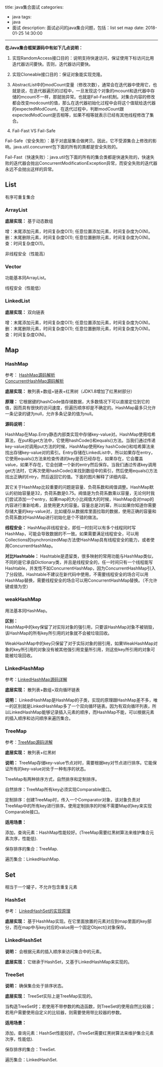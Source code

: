 title: java集合面试
categories:
  - java
tags:
  - java
  - 面试
description: 面试必问的java集合问题，包括：list set map
date: 2018-01-25 14:30:00
---
**在Java集合框架源码中有如下几点说明：**

1) 实现RandomAccess接口目的：说明支持快速访问，保证使用下标访问比用迭代器访问要快。否则，迭代器访问要快。

2) 实现Cloneable接口目的：保证对象能实现克隆。

3) AbstractList中的modCount变量（修改次数），通常会在迭代器中使用它，也就是说，在迭代器遍历的过程中，一旦发现这个对象的mcount和迭代器中存储的mcount不一样，那就抛异常。也就是Fail-Fast机制。对集合内容的修改都会改变modcount的值，那么在迭代器初始化过程中会将这个值赋给迭代器的expectedModCount。在迭代过程中，判断modCount跟expectedModCount是否相等，如果不相等就表示已经有其他线程修改了集合。  

4) Fail-Fast VS Fail-Safe

Fail-Safe（安全失败）：基于对底层集合做拷贝。因此，它不受源集合上修改的影响。java.util.concurrent包下面的所有的类都是安全失败的。  

Fail-Fast（快速失败）：java.util包下面的所有的集合类都是快速失败的，快速失败的迭代器会抛出ConcurrentModificationException异常，而安全失败的迭代器永远不会抛出这样的异常。

## List
有序可重复集合

### ArrayList 
**底层实现：** 基于动态数组

增：末尾添加元素，时间复杂度O(1); 任意位置添加元素，时间复杂度为O(N)。  
删：末尾删除元素，时间复杂度O(1); 任意位置删除元素，时间复杂度为O(N)。  
查：时间复杂度O(1)。 

非线程安全（性能高）

### Vector
功能基本同ArrayList。

线程安全（性能低）

### LinkedList  
**底层实现：** 双向链表

增：末尾添加元素，时间复杂度O(1); 任意位置添加元素，时间复杂度为O(N)。  
删：末尾删除元素，时间复杂度O(1); 任意位置删除元素，时间复杂度为O(N)。  
查：时间复杂度O(N)。 

## Map
### HashMap

参考：
[HashMap源码解析](https://zhuanlan.zhihu.com/p/21673805)  
[ConcurrentHashMap源码解析](https://www.cnblogs.com/chengxiao/p/6842045.html)

**底层实现：** 散列表+数组+链表+红黑树（JDK1.8增加了红黑树部分）  

**原理：** 它根据键的hashCode值存储数据，大多数情况下可以直接定位到它的值，因而具有很快的访问速度，但遍历顺序却是不确定的。HashMap最多只允许一条记录的键为null，允许多条记录的值为null。

**源码说明：**

HashMap在Map.Entry静态内部类实现中存储key-value对。HashMap使用哈希算法，在put和get方法中，它使用hashCode()和equals()方法。当我们通过传递key-value对调用put方法的时候，HashMap使用Key hashCode()和哈希算法来找出存储key-value对的索引。Entry存储在LinkedList中，所以如果存在entry，它使用equals()方法来检查传递的key是否已经存在，如果存在，它会覆盖value，如果不存在，它会创建一个新的entry然后保存。当我们通过传递key调用get方法时，它再次使用hashCode()来找到数组中的索引，然后使用equals()方法找出正确的Entry，然后返回它的值。下面的图片解释了详细内容。

其它关于HashMap比较重要的问题是容量、负荷系数和阀值调整。HashMap默认的初始容量是32，负荷系数是0.75。阀值是为负荷系数乘以容量，无论何时我们尝试添加一个entry，如果map的大小比阀值大的时候，HashMap会对map的内容进行重新哈希，且使用更大的容量。容量总是2的幂，所以如果你知道你需要存储大量的key-value对，比如缓存从数据库里面拉取的数据，使用正确的容量和负荷系数对HashMap进行初始化是个不错的做法。

**线程安全：** HashMap非线程安全，即任一时刻可以有多个线程同时写HashMap，可能会导致数据的不一致。如果需要满足线程安全，可以用Collections的synchronizedMap方法使HashMap具有线程安全的能力，或者使用ConcurrentHashMap。

**对比Hashtable：** Hashtable是遗留类，很多映射的常用功能与HashMap类似，不同的是它承自Dictionary类，并且是线程安全的，任一时间只有一个线程能写Hashtable，并发性不如ConcurrentHashMap，因为ConcurrentHashMap引入了分段锁。Hashtable不建议在新代码中使用，不需要线程安全的场合可以用HashMap替换，需要线程安全的场合可以用ConcurrentHashMap替换。（不允许键或值为空）

### weakHashMap
用法基本同HashMap。

**区别：**  
HashMap中的key保留了对实际对象的强引用，只要该HashMap对象不被销毁，该HashMap的所有key所引用的对象就不会被垃圾回收。

WeakHashMap中的key只保留了对于实际对象的弱引用，如果WeakHashMap对象的key所引用的对象没有被其他强引用变量所引用，则这些key所引用的对象可能被垃圾回收。


### LinkedHashMap

参考：[LinkedHashMap源码详解](http://www.cnblogs.com/whgk/p/6169622.html)  

**底层实现：** 散列表+数组+双向循环链表

**说明：** LinkedHashMap是HashMap的子类，实现的原理跟HashMap差不多，唯一的区别就是LinkedHashMap多了一个双向循环链表。因为有双向循环列表，所以LinkedHashMap能够记录插入元素的顺序，而HashMap不能，可以根据元素的插入顺序和访问顺序来遍历集合。

   
### TreeMap

参考：[TreeMap源码详解](http://cmsblogs.com/?p=1013)

**底层实现：** 散列表+红黑树

**说明：** TreeMap存储key-value节点对时，需要根据key对节点进行排序。它能保证所有的key-value对处于一种有序的状态。  

TreeMap有两种排序方式，自然排序和定制排序。  

自然排序：TreeMap所有key必须实现Comparable接口。  

定制排序：创建TreeMap时，传入一个Comparator对象，该对象负责对TreeMap中的所有key进行排序。使用定制排序的时候不需要Map的key来实现Comparable接口。

**适用场景：**

添加，查询元素：HashMap性能较好。(TreeMap需要红黑树算法来维护集合元素次序，性能低).    

保存排序的集合：TreeMap.    

遍历集合：LinkedHashMap.

## Set
相当于一个罐子，不允许包含重复元素

### HashSet
参考： [LinkedHashSet的实现原理](http://zhangshixi.iteye.com/blog/673319)  

**底层实现：** 基于HashMap实现。在它里面放置的元素对应到map里面的key部分，而在map中与key对应的value用一个固定Object()对象保存。

### LinkedHashSet
**说明：** 会根据元素的插入顺序来访问集合中的元素。

**底层实现：** 它继承于HashSet，又基于LinkedHashMap来实现的。

### TreeSet
**说明：** 确保集合处于排序状态。  

**底层实现：** TreeSet实际上是TreeMap实现的。

当构造TreeSet时；若使用不带参数的构造函数，则TreeSet的使用自然比较器；若用户需要使用自定义的比较器，则需要使用带比较器的参数。

**适用场景：**

添加，查询元素：HashSet性能较好。(TreeSet需要红黑树算法来维护集合元素次序，性能低).    

保存排序的集合：TreeSet.    

遍历集合：LinkedHashSet.  
